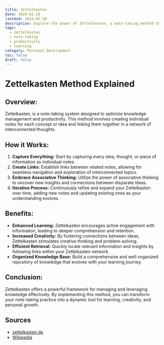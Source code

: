 ```yaml
---
title: Zettelkasten
date: 2024-02-28
lastmod: 2024-02-28
description: Explore the power of Zettelkasten, a note-taking method that revolutionizes knowledge management. Learn how to boost productivity and enhance learning with this effective technique. Dive deeper into the world of Zettelkasten today and unlock your full potential!
tags:
  - zettelkasten
  - note-taking
  - productivity
  - learning
category: Personal Development
toc: false
draft: false
---
```


# Zettelkasten Method Explained

## Overview:

Zettelkasten, is a note-taking system designed to optimize knowledge management and productivity. This method involves creating individual notes for each concept or idea and linking them together in a network of interconnected thoughts.

## How it Works:

1. **Capture Everything:** Start by capturing every idea, thought, or piece of information as individual notes.
2. **Create Links:** Establish links between related notes, allowing for seamless navigation and exploration of interconnected topics.
3. **Embrace Associative Thinking:** Utilize the power of associative thinking to uncover new insights and connections between disparate ideas.
4. **Iterative Process:** Continuously refine and expand your Zettelkasten over time, adding new notes and updating existing ones as your understanding evolves.

## Benefits:

- **Enhanced Learning:** Zettelkasten encourages active engagement with information, leading to deeper comprehension and retention.
- **Increased Creativity:** By fostering connections between ideas, Zettelkasten stimulates creative thinking and problem-solving.
- **Efficient Retrieval:** Quickly locate relevant information and insights by following links within your Zettelkasten network.
- **Organized Knowledge Base:** Build a comprehensive and well-organized repository of knowledge that evolves with your learning journey.

## Conclusion:

Zettelkasten offers a powerful framework for managing and leveraging knowledge effectively. By implementing this method, you can transform your note-taking practice into a dynamic tool for learning, creativity, and personal growth.

## Sources

- [zettelkasten.de](https://zettelkasten.de/introduction/)
- [Wikipedia](https://en.wikipedia.org/wiki/Zettelkasten)
